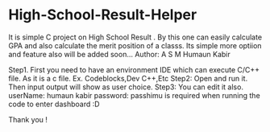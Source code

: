 # High-School-Result-Helper
It is simple C project on High School Result . By this one can easily calculate GPA and also calculate the merit position of a classs. Its simple more optiion and feature also will be added soon...
Author: A S M Humaun Kabir

Step1. First you need to have an environment IDE which can execute C/C++ file. As it is a c file. Ex. Codeblocks,Dev C++,Etc
Step2: Open and run it. Then input output will show as user choice.
Step3: You can edit it also.
userName: humaun kabir
password: passhimu
is required when running the code to enter dashboard :D

Thank you !


